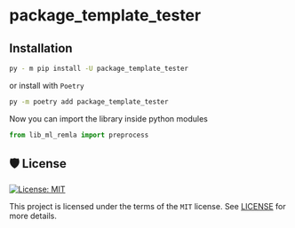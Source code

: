 # package_template_tester

<div align="center">

<!-- [![Build status](https://github.com/test/package_template_tester/workflows/build/badge.svg?branch=master&event=push)](https://github.com/test/package_template_tester/actions?query=workflow%3Abuild)
[![Python Version](https://img.shields.io/pypi/pyversions/package_template_tester.svg)](https://pypi.org/project/package_template_tester/)
[![Dependencies Status](https://img.shields.io/badge/dependencies-up%20to%20date-brightgreen.svg)](https://github.com/test/package_template_tester/pulls?utf8=%E2%9C%93&q=is%3Apr%20author%3Aapp%2Fdependabot)

[![Code style: black](https://img.shields.io/badge/code%20style-black-000000.svg)](https://github.com/psf/black)
[![Security: bandit](https://img.shields.io/badge/security-bandit-green.svg)](https://github.com/PyCQA/bandit)
[![Pre-commit](https://img.shields.io/badge/pre--commit-enabled-brightgreen?logo=pre-commit&logoColor=white)](https://github.com/test/package_template_tester/blob/master/.pre-commit-config.yaml)
[![Semantic Versions](https://img.shields.io/badge/%20%20%F0%9F%93%A6%F0%9F%9A%80-semantic--versions-e10079.svg)](https://github.com/test/package_template_tester/releases)
[![License](https://img.shields.io/github/license/test/package_template_tester)](https://github.com/test/package_template_tester/blob/master/LICENSE)
![Coverage Report](assets/images/coverage.svg) -->


</div>

## Installation

```bash
py - m pip install -U package_template_tester
```

or install with `Poetry`

```bash
py -m poetry add package_template_tester
```

Now you can import the library inside python modules

```python
from lib_ml_remla import preprocess
```

## 🛡 License

[![License: MIT](https://img.shields.io/badge/License-MIT-yellow.svg)](https://opensource.org/licenses/MIT)

This project is licensed under the terms of the `MIT` license. See [LICENSE](https://github.com/remla24-team10/lib-ml/blob/main/LICENSE) for more details.
